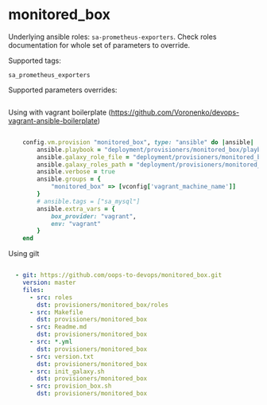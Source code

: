 monitored_box
=============

Underlying ansible roles: `sa-prometheus-exporters`.  Check roles documentation for whole set of parameters to override.

Supported tags:

`sa_prometheus_exporters`

Supported parameters overrides:


```
```


Using with vagrant boilerplate (https://github.com/Voronenko/devops-vagrant-ansible-boilerplate)

```ruby

    config.vm.provision "monitored_box", type: "ansible" do |ansible|
        ansible.playbook = "deployment/provisioners/monitored_box/playbook.yml"
        ansible.galaxy_role_file = "deployment/provisioners/monitored_box/requirements.yml"
        ansible.galaxy_roles_path = "deployment/provisioners/monitored_box/roles"
        ansible.verbose = true
        ansible.groups = {
            "monitored_box" => [vconfig['vagrant_machine_name']]
        }
        # ansible.tags = ["sa_mysql"]
        ansible.extra_vars = {
            box_provider: "vagrant",
            env: "vagrant"
        }
    end
```

Using gilt

```yaml

  - git: https://github.com/oops-to-devops/monitored_box.git
    version: master
    files:
      - src: roles
        dst: provisioners/monitored_box/roles
      - src: Makefile
        dst: provisioners/monitored_box
      - src: Readme.md
        dst: provisioners/monitored_box
      - src: *.yml
        dst: provisioners/monitored_box
      - src: version.txt
        dst: provisioners/monitored_box
      - src: init_galaxy.sh
        dst: provisioners/monitored_box
      - src: provision_box.sh
        dst: provisioners/monitored_box
```

